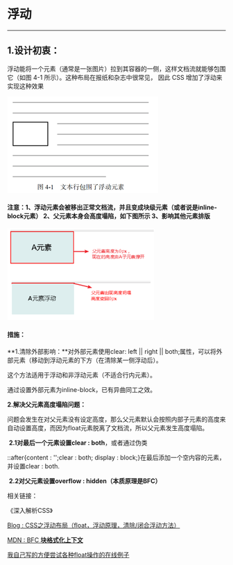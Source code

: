 # 浮动

------

## 1.设计初衷：

浮动能将一个元素（通常是一张图片）拉到其容器的一侧，这样文档流就能够包围它（如图 4-1 所示）。这种布局在报纸和杂志中很常见， 因此 CSS 增加了浮动来实现这种效果  

<img src="浮动.assets/image-20220421165253250.png" alt="image-20220421165253250" style="zoom:50%;" />

#### 注意：**1、浮动元素会被移出正常文档流，并且变成块级元素（或者说是inline-block元素）  2、父元素本身会高度塌陷，如下图所示 3、影响其他元素排版**

<img src="浮动.assets/image-20220422020222778.png" alt="image-20220422020222778" style="zoom: 33%;" />

#### 措施：

**1.清除外部影响：**对外部元素使用clear: left || right || both;属性，可以将外部元素（移动到浮动元素的下方（在清除某一侧浮动后）。

这个方法适用于浮动和非浮动元素（不适合行内元素）。

通过设置外部元素为inline-block，已有异曲同工之效。

**2.解决父元素高度塌陷问题：**

​	问题会发生在对父元素没有设定高度，那么父元素默认会按照内部子元素的高度来自动设置高度，而因为float元素脱离了文档流，所以父元素发生高度塌陷。

​	**2.1对最后一个元素设置clear : both**，或者通过伪类

::after{content : '';clear : both;  display : block;}在最后添加一个空内容的元素，并设置clear : both. 

​	**2.2对父元素设置overflow : hidden（本质原理是BFC）**



相关链接：

《深入解析CSS》

[Blog : CSS之浮动布局（float，浮动原理，清除/闭合浮动方法）](https://blog.csdn.net/qq_47443027/article/details/116023924)

[MDN : BFC **块格式化上下文**](https://developer.mozilla.org/zh-CN/docs/Web/Guide/CSS/Block_formatting_context)

[我自己写的方便尝试各种float操作的在线例子](https://codepen.io/mutuyihao/pen/KKZxrxW)
